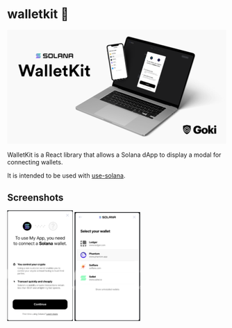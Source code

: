 # walletkit 🔑

![Banner](/images/banner.png)

WalletKit is a React library that allows a Solana dApp to display a modal for connecting wallets.

It is intended to be used with [use-solana](https://github.com/saber-hq/saber-common/tree/master/packages/use-solana).

## Screenshots

<img src="/images/wallet-intro.png" width="30%" />
<img src="/images/wallet-select.png" width="30%" />
